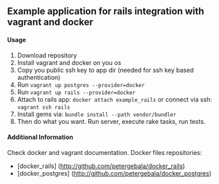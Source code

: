 ## Example application for rails integration with vagrant and docker

#### Usage

1. Download repository
2. Install vagrant and docker on you os
3. Copy you public ssh key to app dir (needed for ssh key based authentication)
4. Run `vagrant up postgres --provider=docker`
5. Run `vagrant up rails --provider=docker`
6. Attach to rails app: `docker attach example_rails` or connect via ssh: `vagrant ssh rails`
7. Install gems via: `bundle install --path vendor/bundler`
8. Then do what you want. Run server, execute rake tasks, run tests.


#### Additional Information

Check docker and vagrant documentation.
Docker files repositories:
- [docker_rails] (http://github.com/petergebala/docker_rails)
- [docker_postgres] (http://github.com/petergebala/docker_postgres)
